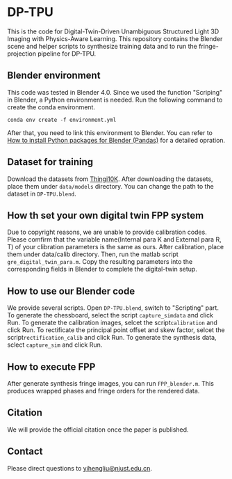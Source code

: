 # DP-TPU
This is the code for Digital-Twin-Driven Unambiguous Structured Light 3D Imaging with Physics-Aware Learning.
This repository contains the Blender scene and helper scripts to synthesize training data and to run the fringe-projection pipeline for DP-TPU.

## Blender environment

This code was tested in Blender 4.0.
Since we used the function "Scriping" in Blender, a Python environment is needed.
Run the following command to create the conda environment.
```
conda env create -f environment.yml
```
After that, you need to link this environment to Blender. You can refer to [How to install Python packages for Blender (Pandas)](https://www.youtube.com/watch?v=gyRoY9QUNg0) for a detailed opration.

## Dataset for training
Download the datasets from [Thingi10K](https://github.com/Thingi10K/Thingi10K). After downloading the datasets, place them under `data/models` directory. You can change the path to the dataset in `DP-TPU.blend`.

## How th set your own digital twin FPP system
Due to copyright reasons, we are unable to provide calibration codes. Please comfirm that the variable name(Internal para K and External para R, T) of your clibration parameters is the same as ours. After calibration, place them under data/calib directory.
Then, run the matlab script `gre_digital_twin_para.m`. Copy the resulting parameters into the corresponding fields in Blender to complete the digital-twin setup.

## How to use our Blender code
We provide several scripts. Open `DP-TPU.blend`, switch to "Scripting" part. 
To generate the chessboard, select the script `capture_simdata` and click Run.
To generate the calibration images, selcet the script`calibration` and click Run. 
To rectificate the principal point offset and skew factor, selcet the script`rectification_calib` and click Run. 
To generate the synthesis data, sclect `capture_sim` and click Run.

## How  to execute FPP
After generate synthesis fringe images, you can run `FPP_blender.m`. This produces wrapped phases and fringe orders for the rendered data.

## Citation
We will provide the official citation once the paper is published.

## Contact
Please direct questions to yihengliu@njust.edu.cn.


